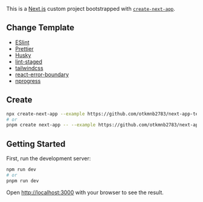 This is a [Next.js](https://nextjs.org/) custom project bootstrapped with [`create-next-app`](https://github.com/vercel/next.js/tree/canary/packages/create-next-app).

## Change Template

- [ESlint](https://eslint.org)
- [Prettier](https://prettier.io)
- [Husky](https://typicode.github.io/husky/#/)
- [lint-staged](https://github.com/okonet/lint-staged)
- [tailwindcss](https://tailwindcss.com)
- [react-error-boundary](https://github.com/bvaughn/react-error-boundary)
- [nprogress](https://ricostacruz.com/nprogress/)

## Create

```bash
npx create-next-app --example https://github.com/otkmnb2783/next-app-template
# or
pnpm create next-app -- --example https://github.com/otkmnb2783/next-app-template
```

## Getting Started

First, run the development server:

```bash
npm run dev
# or
pnpm run dev
```

Open [http://localhost:3000](http://localhost:3000) with your browser to see the result.
